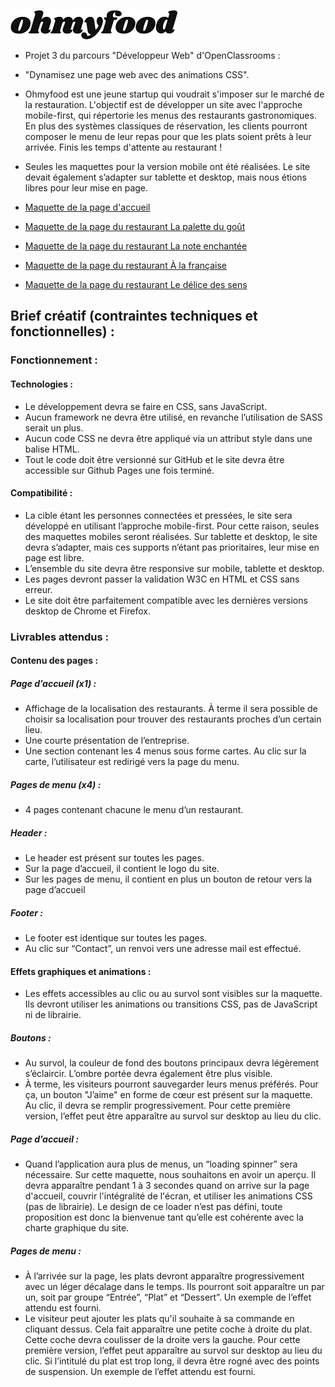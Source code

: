![Logo ohmyfood](assets/logo.png)

- Projet 3 du parcours "Développeur Web" d'OpenClassrooms :  
- "Dynamisez une page web avec des animations CSS".

- Ohmyfood est une jeune startup qui voudrait s'imposer sur le marché de la restauration. L'objectif est de développer un site avec l'approche mobile-first, qui répertorie les menus des restaurants gastronomiques. En plus des systèmes classiques de réservation, les clients pourront composer le menu de leur repas pour que les plats soient prêts à leur arrivée. Finis les temps d'attente au restaurant !

- Seules les maquettes pour la version mobile ont été réalisées. Le site devait également s’adapter sur tablette et desktop, mais nous étions libres pour leur mise en page.

- [Maquette de la page d'accueil](docs/maquette_page_d_accueil.png)
- [Maquette de la page du restaurant La palette du goût](docs/maquette_menu_la-palette_du_gout.png)
- [Maquette de la page du restaurant La note enchantée](docs/maquette_menu_la_note_enchantee.png)
- [Maquette de la page du restaurant À la française](docs/maquette_menu_a_la_francaise.png)
- [Maquette de la page du restaurant Le délice des sens](docs/maquette_menu_le_delice_des_sens.png)


## Brief créatif (contraintes techniques et fonctionnelles) :

### Fonctionnement :

#### Technologies :
- Le développement devra se faire en CSS, sans JavaScript.
- Aucun framework ne devra être utilisé, en revanche l’utilisation de SASS serait un
plus.
- Aucun code CSS ne devra être appliqué via un attribut style dans une balise HTML.
- Tout le code doit être versionné sur GitHub et le site devra être accessible sur
Github Pages une fois terminé.

#### Compatibilité :
- La cible étant les personnes connectées et pressées, le site sera développé en utilisant
l’approche mobile-first. Pour cette raison, seules des maquettes mobiles seront réalisées.
Sur tablette et desktop, le site devra s’adapter, mais ces supports n’étant pas prioritaires,
leur mise en page est libre.
- L’ensemble du site devra être responsive sur mobile, tablette et desktop.
- Les pages devront passer la validation W3C en HTML et CSS sans erreur.
- Le site doit être parfaitement compatible avec les dernières versions desktop de
Chrome et Firefox.


### Livrables attendus :

#### Contenu des pages : 

##### Page d’accueil (x1) :
- Affichage de la localisation des restaurants. À terme il sera possible de choisir sa
localisation pour trouver des restaurants proches d’un certain lieu.
- Une courte présentation de l’entreprise.
- Une section contenant les 4 menus sous forme cartes. Au clic sur la carte,
l’utilisateur est redirigé vers la page du menu.

##### Pages de menu (x4) :
- 4 pages contenant chacune le menu d’un restaurant.

##### Header :
- Le header est présent sur toutes les pages.
- Sur la page d’accueil, il contient le logo du site.
- Sur les pages de menu, il contient en plus un bouton de retour vers la page d’accueil

##### Footer :
- Le footer est identique sur toutes les pages.
- Au clic sur “Contact”, un renvoi vers une adresse mail est effectué.

#### Effets graphiques et animations :
- Les effets accessibles au clic ou au survol sont visibles sur la maquette. Ils devront utiliser
les animations ou transitions CSS, pas de JavaScript ni de librairie.

##### Boutons :
- Au survol, la couleur de fond des boutons principaux devra légèrement s’éclaircir.
L’ombre portée devra également être plus visible.
- À terme, les visiteurs pourront sauvegarder leurs menus préférés. Pour ça, un
bouton "J’aime" en forme de cœur est présent sur la maquette. Au clic, il devra se
remplir progressivement. Pour cette première version, l’effet peut être apparaître au
survol sur desktop au lieu du clic.

##### Page d’accueil :
- Quand l’application aura plus de menus, un “loading spinner” sera nécessaire. Sur
cette maquette, nous souhaitons en avoir un aperçu. Il devra apparaître pendant 1 à
3 secondes quand on arrive sur la page d'accueil, couvrir l'intégralité de l'écran, et
utiliser les animations CSS (pas de librairie). Le design de ce loader n’est pas défini,
toute proposition est donc la bienvenue tant qu’elle est cohérente avec la charte
graphique du site.

##### Pages de menu :
- À l’arrivée sur la page, les plats devront apparaître progressivement avec un léger
décalage dans le temps. Ils pourront soit apparaître un par un, soit par groupe
“Entrée”, “Plat” et “Dessert”. Un exemple de l’effet attendu est fourni.
- Le visiteur peut ajouter les plats qu'il souhaite à sa commande en cliquant dessus.
Cela fait apparaître une petite coche à droite du plat. Cette coche devra coulisser de
la droite vers la gauche. Pour cette première version, l’effet peut apparaître au survol
sur desktop au lieu du clic. Si l’intitulé du plat est trop long, il devra être rogné avec
des points de suspension. Un exemple de l’effet attendu est fourni.